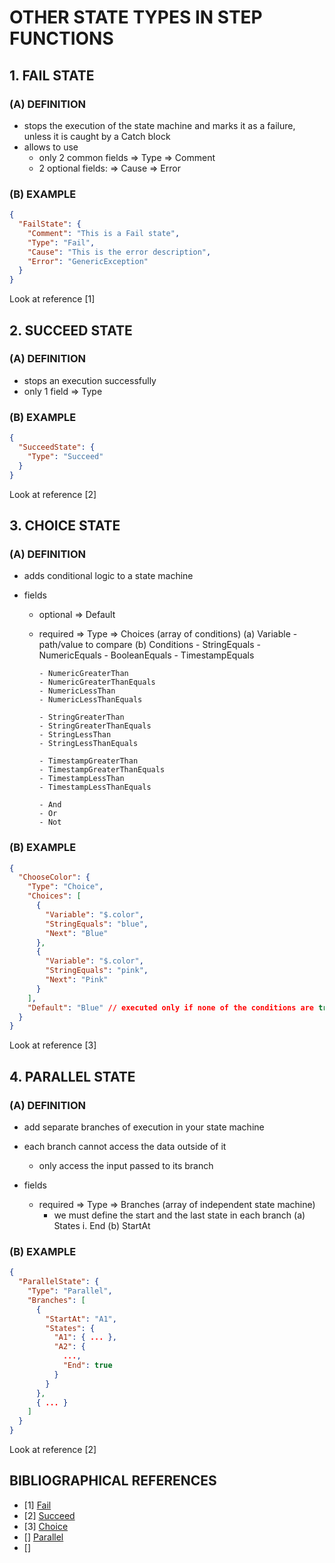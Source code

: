 # OTHER STATE TYPES IN STEP FUNCTIONS

## 1. FAIL STATE

### (A) DEFINITION

- stops the execution of the state machine and marks it as a failure, unless it is caught by a Catch block
- allows to use
  - only 2 common fields
    => Type
    => Comment
  - 2 optional fields:
    => Cause <!-- description of the error/exception -->
    => Error <!-- name of the error/exception -->

### (B) EXAMPLE
```json
{
  "FailState": {
    "Comment": "This is a Fail state",
    "Type": "Fail",
    "Cause": "This is the error description",
    "Error": "GenericException"
  }
}
```

Look at reference [1]

## 2. SUCCEED STATE

### (A) DEFINITION

- stops an execution successfully
- only 1 field
  => Type

### (B) EXAMPLE
```json
{
  "SucceedState": {
    "Type": "Succeed"
  }
}
```

Look at reference [2]

## 3. CHOICE STATE

### (A) DEFINITION

- adds conditional logic to a state machine
<!-- similar to switch-case -->
- fields
  - optional
    => Default
  - required
    => Type
    => Choices (array of conditions)
      (a) Variable - path/value to compare
      (b) Conditions 
        - StringEquals
        - NumericEquals
        - BooleanEquals
        - TimestampEquals
        
        - NumericGreaterThan
        - NumericGreaterThanEquals
        - NumericLessThan
        - NumericLessThanEquals
        
        - StringGreaterThan
        - StringGreaterThanEquals
        - StringLessThan
        - StringLessThanEquals

        - TimestampGreaterThan
        - TimestampGreaterThanEquals
        - TimestampLessThan
        - TimestampLessThanEquals

        - And
        - Or
        - Not

### (B) EXAMPLE
```json
{
  "ChooseColor": {
    "Type": "Choice",
    "Choices": [
      {
        "Variable": "$.color",
        "StringEquals": "blue",
        "Next": "Blue"
      },
      {
        "Variable": "$.color",
        "StringEquals": "pink",
        "Next": "Pink"
      }
    ],
    "Default": "Blue" // executed only if none of the conditions are true
  }
}
```

Look at reference [3]

## 4. PARALLEL STATE

### (A) DEFINITION

- add separate branches of execution in your state machine
- each branch cannot access the data outside of it
  - only access the input passed to its branch
  
- fields
  - required
    => Type
    => Branches (array of independent state machine)
      - we must define the start and the last state in each branch
      (a) States
        i. End
      (b) StartAt

### (B) EXAMPLE
```json
{
  "ParallelState": {
    "Type": "Parallel",
    "Branches": [
      {
        "StartAt": "A1",
        "States": {
          "A1": { ... },
          "A2": {
            ...,
            "End": true
          }
        }
      },
      { ... }
    ]
  }
}
```

Look at reference [2]

## BIBLIOGRAPHICAL REFERENCES

- [1] [Fail](https://docs.aws.amazon.com/step-functions/latest/dg/amazon-states-language-fail-state.html)
- [2] [Succeed](https://docs.aws.amazon.com/step-functions/latest/dg/amazon-states-language-succeed-state.html)
- [3] [Choice](https://docs.aws.amazon.com/step-functions/latest/dg/amazon-states-language-choice-state.html)
- [] [Parallel](https://docs.aws.amazon.com/step-functions/latest/dg/amazon-states-language-parallel-state.html)
- [] []()
